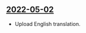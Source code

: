 ## [2022-05-02](https://github.com/faktaoklimatu/graphics/blob/daec2f596dd65db9edc6c60e5b1081f86e659cd3/data-visualization/climate-indicators/world/temperature-change-map-between-1961-2019/en-map-temperature-change.ai)

- Upload English translation.

